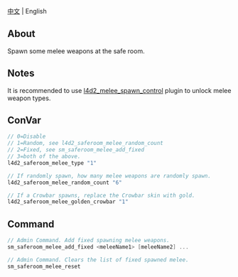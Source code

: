 [中文](./README.md) | English

## About
Spawn some melee weapons at the safe room.

## Notes
It is recommended to use [l4d2_melee_spawn_control](https://github.com/fdxx/l4d2_plugins/tree/main/l4d2_melee_spawn_control) plugin to unlock melee weapon types.

## ConVar
```c
// 0=Disable
// 1=Random, see l4d2_saferoom_melee_random_count
// 2=Fixed, see sm_saferoom_melee_add_fixed
// 3=both of the above.
l4d2_saferoom_melee_type "1"

// If randomly spawn, how many melee weapons are randomly spawn.
l4d2_saferoom_melee_random_count "6"

// If a Crowbar spawns, replace the Crowbar skin with gold.
l4d2_saferoom_melee_golden_crowbar "1"
```

## Command
```c
// Admin Command. Add fixed spawning melee weapons.
sm_saferoom_melee_add_fixed <meleeName1> [meleeName2] ...

// Admin Command. Clears the list of fixed spawned melee.
sm_saferoom_melee_reset 
```
